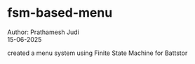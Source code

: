 # fsm-based-menu

Author: Prathamesh Judi   
15-06-2025

created a menu system using Finite State Machine for Battstor
